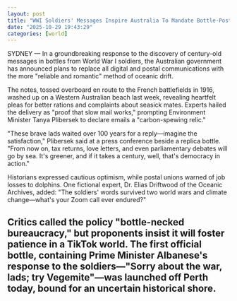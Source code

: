 ```yaml
---
layout: post
title: "WWI Soldiers' Messages Inspire Australia To Mandate Bottle-Post For All Official Correspondence"
date: "2025-10-29 19:43:29"
categories: [world]
---
```

SYDNEY — In a groundbreaking response to the discovery of century-old messages in bottles from World War I soldiers, the Australian government has announced plans to replace all digital and postal communications with the more "reliable and romantic" method of oceanic drift.

The notes, tossed overboard en route to the French battlefields in 1916, washed up on a Western Australian beach last week, revealing heartfelt pleas for better rations and complaints about seasick mates. Experts hailed the delivery as "proof that slow mail works," prompting Environment Minister Tanya Plibersek to declare emails a "carbon-spewing relic."

"These brave lads waited over 100 years for a reply—imagine the satisfaction," Plibersek said at a press conference beside a replica bottle. "From now on, tax returns, love letters, and even parliamentary debates will go by sea. It's greener, and if it takes a century, well, that's democracy in action."

Historians expressed cautious optimism, while postal unions warned of job losses to dolphins. One fictional expert, Dr. Elias Driftwood of the Oceanic Archives, added: "The soldiers' words survived two world wars and climate change—what's your Zoom call ever endured?"

Critics called the policy "bottle-necked bureaucracy," but proponents insist it will foster patience in a TikTok world. The first official bottle, containing Prime Minister Albanese's response to the soldiers—"Sorry about the war, lads; try Vegemite"—was launched off Perth today, bound for an uncertain historical shore.
---